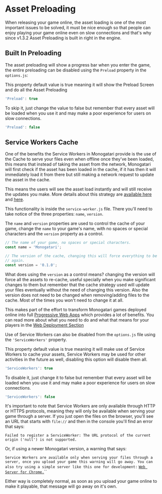 # Asset Preloading

When releasing your game online, the asset loading is one of the most important issues to be solved, it must be nice enough so that people can enjoy playing your game online even on slow connections and that's why since v1.3.2 Asset Preloading is built in right in the engine.

## Built In Preloading

The asset preloading will show a progress bar when you enter the game, the entire preloading can be disabled using the `Preload` property in the `options.js`:

This property default value is true meaning it will show the Preload Screen and do all the Asset Preloading

```javascript
'Preload': true
```

To skip it, just change the value to false but remember that every asset will be loaded when you use it and may make a poor experience for users on slow connections.

```javascript
'Preload': false
```

## Service Workers Cache

One of the benefits the Service Workers in Monogatari provide is the use of the Cache to serve your files even when offline once they've been loaded, this means that instead of taking the asset from the network, Monogatari will first check if the asset has been loaded in the cache, if it has then it will immediately load it from there but still making a network request to update the asset in the cache.

This means the users will see the asset load instantly and will still receive the updates you make. More details about this strategy are [available here](https://serviceworke.rs/strategy-cache-and-update_service-worker_doc.html) and [here](https://css-tricks.com/serviceworker-for-offline/).

This functionality is inside the `service-worker.js` file. There you'll need to take notice of the three properties: `name`, `version`.

The `name` and `version` properties are used to control the cache of your game, change the `name` to your game's name, with no spaces or special characters and the `version` property as a control.

```javascript
// The name of your game, no spaces or special characters.
const name = 'Monogatari';

// The version of the cache, changing this will force everything to be cached
// again.
const version = '0.1.0';
```

What does using the `version` as a control means? changing the version will force all the assets to re-cache, useful specially when you make significant changes to them but remember that the cache strategy used will update your files eventually without the need of changing this version. Also the version does not need to be changed when removing/adding files to the cache. Most of the times you won't need to change it at all.

This makes part of the effort to transform Monogatari games deployed online into full [Progressive Web Apps](https://en.wikipedia.org/wiki/Progressive_web_app) which provides a lot of benefits. You can read more about what you need to do and what that means for your players in the [Web Deployment Section](https://monogatari.io/documentation/release/web/)

Use of Service Workers can also be disabled from the `options.js` file using the `'ServiceWorkers'` property.

This property default value is true meaning it will make use of Service Workers to cache your assets, Service Workers may be used for other activities in the future as well, disabling this option will disable them all.

```javascript
'ServiceWorkers': true
```

To disable it, just change it to false but remember that every asset will be loaded when you use it and may make a poor experience for users on slow connections.

```javascript
'ServiceWorkers': false
```

It's important to note that Service Workers are only available through HTTP or HTTPS protocols, meaning they will only be available when serving your game through a server. If you just open the files on the browser, you'll see an URL that starts with `file://` and then in the console you'll find an error that says:

`Failed to register a ServiceWorker: The URL protocol of the current origin ('null') is not supported.`

Or, if using a newer Monogatari version, a warning that says:

`Service Workers are available only when serving your files through a server, once you upload your game this warning will go away. You can also try using a simple server like this one for development:` [`Web Server for Chrome.`](https://chrome.google.com/webstore/detail/web-server-for-chrome/ofhbbkphhbklhfoeikjpcbhemlocgigb/)\`\`

Either way is completely normal, as soon as you upload your game online to make it playable, that message will go away on it's own.

